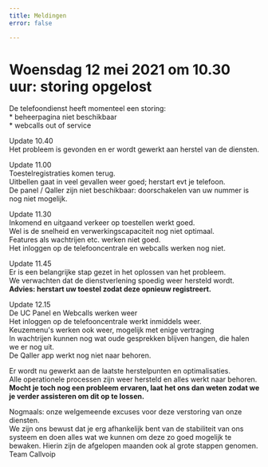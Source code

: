 ```yaml
---
title: Meldingen
error: false

---
```

# Woensdag 12 mei 2021 om 10.30 uur: storing opgelost

De telefoondienst heeft momenteel een storing:  
\* beheerpagina niet beschikbaar  
\* webcalls out of service

Update 10.40  
Het probleem is gevonden en er wordt gewerkt aan herstel van de diensten.

Update 11.00  
Toestelregistraties komen terug.  
Uitbellen gaat in veel gevallen weer goed; herstart evt je telefoon.  
De panel / Qaller zijn niet beschikbaar: doorschakelen van uw nummer is nog niet mogelijk.

Update 11.30  
Inkomend en uitgaand verkeer op toestellen werkt goed.  
Wel is de snelheid en verwerkingscapaciteit nog niet optimaal.  
Features als wachtrijen etc. werken niet goed.  
Het inloggen op de telefooncentrale en webcalls werken nog niet.

Update 11.45  
Er is een belangrijke stap gezet in het oplossen van het probleem.  
We verwachten dat de dienstverlening spoedig weer hersteld wordt.  
**Advies: herstart uw toestel zodat deze opnieuw registreert.**

Update 12.15  
De UC Panel en Webcalls werken weer  
Het inloggen op de telefooncentrale werkt inmiddels weer.  
Keuzemenu's werken ook weer, mogelijk met enige vertraging  
In wachtrijen kunnen nog wat oude gesprekken blijven hangen, die halen we er nog uit.  
De Qaller app werkt nog niet naar behoren.

Er wordt nu gewerkt aan de laatste herstelpunten en optimalisaties.  
Alle operationele processen zijn weer hersteld en alles werkt naar behoren.  
**Mocht je toch nog een probleem ervaren, laat het ons dan weten zodat we je verder assisteren om dit op te lossen.**

Nogmaals: onze welgemeende excuses voor deze verstoring van onze diensten.  
We zijn ons bewust dat je erg afhankelijk bent van de stabiliteit van ons systeem en doen alles wat we kunnen om deze zo goed mogelijk te bewaken. Hierin zijn de afgelopen maanden ook al grote stappen genomen.  
Team Callvoip